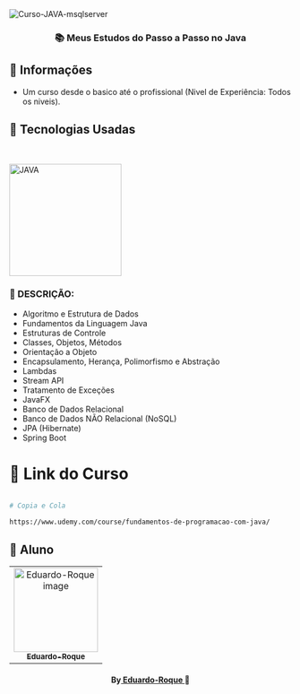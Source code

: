 <img align="center" alt="Curso-JAVA-msqlserver"  src="https://komarev.com/ghpvc/?username=Curso-JAVA&style=flat-square">
<h3 align="center">
📚 Meus Estudos do Passo a Passo no Java
</h3>

##  🔖 Informações

- Um curso desde o basico até o profissional (Nivel de Experiência: Todos os niveis).


##  🚀 Tecnologias Usadas

<br/>
<p align="left">
<img src="https://cdn.jsdelivr.net/gh/devicons/devicon/icons/java/java-original-wordmark.svg" alt="JAVA" width="200" height="200" />

</p>

###  📜 DESCRIÇÃO:
 - Algoritmo e Estrutura de Dados
 - Fundamentos da Linguagem Java
 - Estruturas de Controle
 - Classes, Objetos, Métodos
 - Orientação a Objeto
 - Encapsulamento, Herança, Polimorfismo e Abstração
 - Lambdas
 - Stream API
 - Tratamento de Exceções
 - JavaFX
 - Banco de Dados Relacional
 - Banco de Dados NÃO Relacional (NoSQL)
 - JPA (Hibernate)
 - Spring Boot


#  🔗 Link do Curso

```bash

# Copia e Cola

https://www.udemy.com/course/fundamentos-de-programacao-com-java/


```
##  🐠 Aluno
<table align="center">
<tr>
<td align="center">
<a href="https://github.com/Eduardo-Roque">
<img src="https://avatars.githubusercontent.com/u/94227038?s=400&u=0c061da14bb3c2f5bf9de8467443f49d7068c365&v=4" width="150px;" alt="Eduardo-Roque image" />
<br />
<sub><b>Eduardo-Roque</b></sub>
</a>
</td>
</tr>
</table>
<h4 align="center">
By<a href="https://github.com/Eduardo-Roque" target="_blank"> Eduardo-Roque </a>🐠
</h4>
